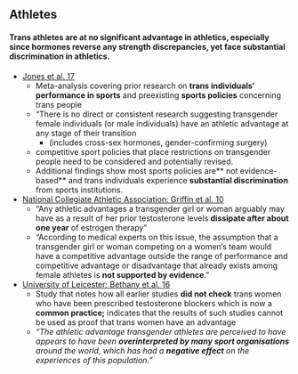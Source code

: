 ## Athletes

#### Trans athletes are at no significant advantage in athletics, especially since hormones reverse any strength discrepancies, yet face substantial discrimination in athletics.



*   [Jones et al. 17](https://www.ncbi.nlm.nih.gov/pmc/articles/PMC5357259/)
    *   Meta-analysis covering prior research on **trans individuals’ performance in sports** and preexisting **sports policies** concerning trans people
    *   “There is no direct or consistent research suggesting transgender female individuals (or male individuals) have an athletic advantage at any stage of their transition
        *   (includes cross-sex hormones, gender-confirming surgery)
    *   competitive sport policies that place restrictions on transgender people need to be considered and potentially revised.
    *   Additional findings show most sports policies are** not evidence-based** and trans individuals experience **substantial discrimination** from sports institutions.
*   [National Collegiate Athletic Association: Griffin et al. 10](https://www.ncaa.org/sites/default/files/NCLR_TransStudentAthlete%2B(2).pdf)
    *   “Any athletic advantages a transgender girl or woman arguably may have as a result of her prior testosterone levels **dissipate after about one year** of estrogen therapy”
    *   “According to medical experts on this issue, the assumption that a transgender girl or woman competing on a women’s team would have a competitive advantage outside the range of performance and competitive advantage or disadvantage that already exists among female athletes is **not supported by evidence**.”
*   [University of Leicester: Bethany et al. 16](https://www.ncbi.nlm.nih.gov/pmc/articles/PMC5357259/)
    *   Study that notes how all earlier studies **did not check** trans women who have been prescribed testosterone blockers which is now a **common practice;** indicates that the results of such studies cannot be used as proof that trans women have an advantage
    *   _“The athletic advantage transgender athletes are perceived to have appears to have been **overinterpreted by many sport organisations** around the world, which has had a **negative effect** on the experiences of this population.”_
